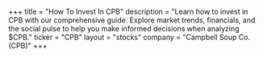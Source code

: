 +++
title = "How To Invest In CPB"
description = "Learn how to invest in CPB with our comprehensive guide. Explore market trends, financials, and the social pulse to help you make informed decisions when analyzing $CPB."
ticker = "CPB"
layout = "stocks"
company = "Campbell Soup Co. (CPB)"
+++

